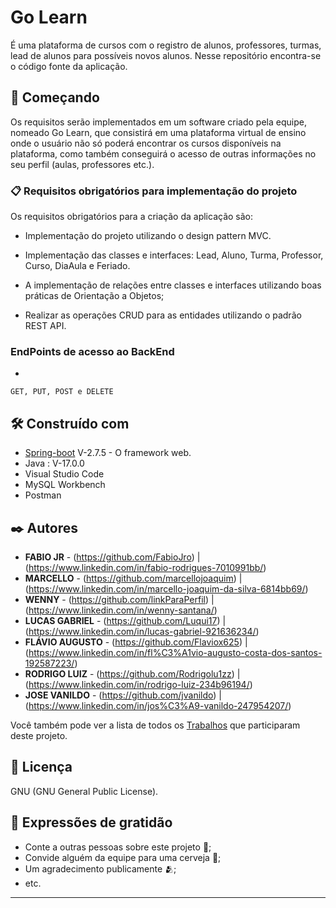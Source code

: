# Go Learn
É uma plataforma de cursos com o registro de alunos, professores, turmas, lead de alunos 
para possíveis novos alunos. Nesse repositório encontra-se o código fonte da aplicação.

## 🚀 Começando

Os requisitos serão implementados em um software criado pela equipe, nomeado Go Learn, que consistirá em uma plataforma virtual de ensino onde o usuário não só poderá encontrar os cursos disponíveis na plataforma, como também conseguirá o acesso de outras informações no seu perfil (aulas, professores etc.). 

### 📋 Requisitos obrigatórios para implementação do projeto

Os requisitos obrigatórios para a criação da aplicação são:

* Implementação do projeto utilizando o design pattern MVC.

* Implementação das classes e interfaces: Lead, Aluno, Turma, Professor, Curso, DiaAula e Feriado.

* A implementação de relações entre classes e interfaces utilizando boas práticas de Orientação a Objetos;  

* Realizar as operações CRUD para as entidades utilizando o padrão REST API. 

### EndPoints de acesso ao BackEnd
* 
```
GET, PUT, POST e DELETE
```

## 🛠️ Construído com

* [Spring-boot](https://spring.io/projects/spring-boot) V-2.7.5 - O framework web.
* Java : V-17.0.0
* Visual Studio Code
* MySQL Workbench
* Postman

## ✒️ Autores

* **FABIO JR** - (https://github.com/FabioJro) | (https://www.linkedin.com/in/fabio-rodrigues-7010991bb/)
* **MARCELLO** - (https://github.com/marcellojoaquim) | (https://www.linkedin.com/in/marcello-joaquim-da-silva-6814bb69/)
* **WENNY** - (https://github.com/linkParaPerfil) | (https://www.linkedin.com/in/wenny-santana/)
* **LUCAS GABRIEL** - (https://github.com/Luqui17) | (https://www.linkedin.com/in/lucas-gabriel-921636234/)
* **FLÁVIO AUGUSTO** - (https://github.com/Flaviox625) | (https://www.linkedin.com/in/fl%C3%A1vio-augusto-costa-dos-santos-192587223/)
* **RODRIGO LUIZ** - (https://github.com/Rodrigolu1zz) | (https://www.linkedin.com/in/rodrigo-luiz-234b96194/)
* **JOSE VANILDO** - (https://github.com/jvanildo) | (https://www.linkedin.com/in/jos%C3%A9-vanildo-247954207/)

Você também pode ver a lista de todos os [Trabalhos](https://github.com/marcellojoaquim/programacao-avancada) que participaram deste projeto.

## 📄 Licença

GNU (GNU General Public License).

## 🎁 Expressões de gratidão

* Conte a outras pessoas sobre este projeto 📢;
* Convide alguém da equipe para uma cerveja 🍺;
* Um agradecimento publicamente 🫂;
* etc.


---
